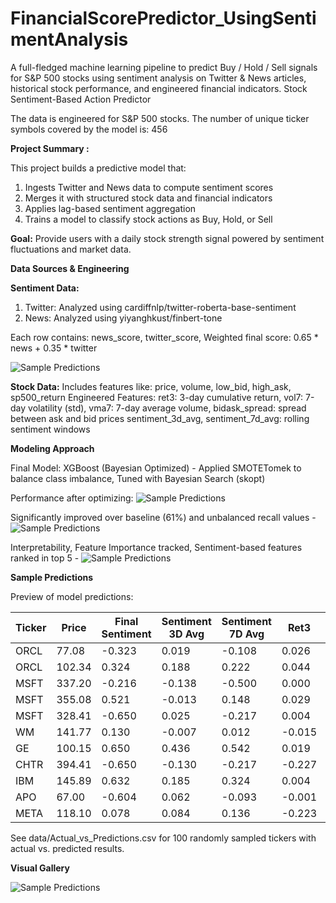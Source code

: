 # FinancialScorePredictor_UsingSentimentAnalysis
A full-fledged machine learning pipeline to predict Buy / Hold / Sell signals for S&P 500 stocks using sentiment analysis on Twitter & News articles, historical stock performance, and engineered financial indicators. Stock Sentiment-Based Action Predictor

The data is engineered for S&P 500 stocks. The number of unique ticker symbols covered by the model is: 456

**Project Summary :**

This project builds a predictive model that: 
1) Ingests Twitter and News data to compute sentiment scores
2) Merges it with structured stock data and financial indicators
3) Applies lag-based sentiment aggregation
4) Trains a model to classify stock actions as Buy, Hold, or Sell

**Goal:** Provide users with a daily stock strength signal powered by sentiment fluctuations and market data.

**Data Sources & Engineering**

**Sentiment Data:**
1) Twitter: Analyzed using cardiffnlp/twitter-roberta-base-sentiment
2) News: Analyzed using yiyanghkust/finbert-tone

Each row contains: news_score, twitter_score, Weighted final score: 0.65 * news + 0.35 * twitter

![Sample Predictions](visualization/sample_predictions_table.png)

**Stock Data:** Includes features like: price, volume, low_bid, high_ask, sp500_return
Engineered Features: ret3: 3-day cumulative return, vol7: 7-day volatility (std), vma7: 7-day average volume, bidask_spread: spread between ask and bid prices
sentiment_3d_avg, sentiment_7d_avg: rolling sentiment windows

**Modeling Approach**

Final Model: XGBoost (Bayesian Optimized) - Applied SMOTETomek to balance class imbalance, Tuned with Bayesian Search (skopt)

Performance after optimizing:
![Sample Predictions](visualization/sample_predictions_table.png)

Significantly improved over baseline (61%) and unbalanced recall values - ![Sample Predictions](visualization/sample_predictions_table.png)

Interpretability, Feature Importance tracked, Sentiment-based features ranked in top 5 - ![Sample Predictions](visualization/sample_predictions_table.png)


**Sample Predictions**

Preview of model predictions:

| Ticker | Price   | Final Sentiment | Sentiment 3D Avg | Sentiment 7D Avg | Ret3   | Vol7   | Actual Action | Predicted Action |
|--------|---------|------------------|------------------|------------------|--------|--------|----------------|-------------------|
| ORCL   | 77.08   | -0.323           | 0.019            | -0.108           | 0.026  | 0.011  | Buy            | Buy               |
| ORCL   | 102.34  | 0.324            | 0.188            | 0.222            | 0.044  | 0.009  | Buy            | Buy               |
| MSFT   | 337.20  | -0.216           | -0.138           | -0.500           | 0.000  | 0.007  | Buy            | Buy               |
| MSFT   | 355.08  | 0.521            | -0.013           | 0.148            | 0.029  | 0.002  | Sell           | Buy               |
| MSFT   | 328.41  | -0.650           | 0.025            | -0.217           | 0.004  | 0.015  | Buy            | Buy               |
| WM     | 141.77  | 0.130            | -0.007           | 0.012            | -0.015 | -0.004 | Hold           | Hold              |
| GE     | 100.15  | 0.650            | 0.436            | 0.542            | 0.019  | 0.001  | Hold           | Hold              |
| CHTR   | 394.41  | -0.650           | -0.130           | -0.217           | -0.227 | 0.002  | Sell           | Sell              |
| IBM    | 145.89  | 0.632            | 0.185            | 0.324            | 0.004  | 0.004  | Hold           | Hold              |
| APO    | 67.00   | -0.604           | 0.062            | -0.093           | -0.001 | -0.011 | Hold           | Hold              |
| META   | 118.10  | 0.078            | 0.084            | 0.136            | -0.223 | 0.031  | Buy            | Buy               |

See data/Actual_vs_Predictions.csv for 100 randomly sampled tickers with actual vs. predicted results.


**Visual Gallery**

![Sample Predictions](visualization/sample_predictions_table.png)
